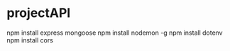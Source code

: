 # projectAPI
npm install express mongoose
npm install nodemon -g
npm install dotenv
npm install cors
 
